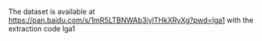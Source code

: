 The dataset is available at https://pan.baidu.com/s/1mR5LTBNWAb3iylTHkXRyXg?pwd=lga1 with the extraction code lga1 
